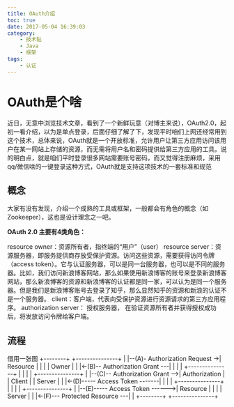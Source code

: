 ```yaml
---
title: OAuth介绍
toc: true
date: 2017-05-04 16:39:03
category: 
	- 技术贴
	- Java
	- 框架
tags: 
    - 认证
---
```


# OAuth是个啥
近日，无意中浏览技术文章，看到了一个新鲜玩意（对博主来说），OAuth2.0，起初一看介绍，以为是单点登录，后面仔细了解了下，发现平时咱们上网还经常用到这个技术，总体来说，OAuth就是一个开放标准，允许用户让第三方应用访问该用户在某一网站上存储的资源，而无需将用户名和密码提供给第三方应用的工具。说的明白点，就是咱们平时登录很多网站需要账号密码，而又觉得注册麻烦，采用qq/微信啥的一键登录这种方式，OAuth就是支持这项技术的一套标准和规范

<!--more-->
## 概念
大家有没有发现，介绍一个成熟的工具或框架，一般都会有角色的概念（如Zookeeper），这也是设计理念之一吧。

**OAuth 2.0 主要有4类角色：**

resource owner：资源所有者，指终端的“用户”（user）
resource server：资源服务器，即服务提供商存放受保护资源。访问这些资源，需要获得访问令牌（access token）。它与认证服务器，可以是同一台服务器，也可以是不同的服务器。比如，我们访问新浪博客网站，那么如果使用新浪博客的账号来登录新浪博客网站，那么新浪博客的资源和新浪博客的认证都是同一家，可以认为是同一个服务器。但是我们是新浪博客账号去登录了知乎，那么显然知乎的资源和新浪的认证不是一个服务器。
client：客户端，代表向受保护资源进行资源请求的第三方应用程序。
authorization server： 授权服务器， 在验证资源所有者并获得授权成功后，将发放访问令牌给客户端。

## 流程
借用一张图
+--------+                               +---------------+
|        |--(A)- Authorization Request ->|   Resource    |
|        |                               |     Owner     |
|        |<-(B)-- Authorization Grant ---|               |
|        |                               +---------------+
|        |
|        |                               +---------------+
|        |--(C)-- Authorization Grant -->| Authorization |
| Client |                               |     Server    |
|        |<-(D)----- Access Token -------|               |
|        |                               +---------------+
|        |
|        |                               +---------------+
|        |--(E)----- Access Token ------>|    Resource   |
|        |                               |     Server    |
|        |<-(F)--- Protected Resource ---|               |
+--------+                               +---------------+

